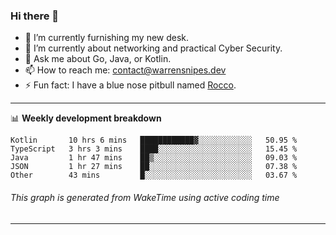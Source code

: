 ### Hi there 👋

- 🔭 I’m currently furnishing my new desk.
- 🌱 I’m currently about networking and practical Cyber Security.
- 💬 Ask me about Go, Java, or Kotlin.
- 📫 How to reach me: contact@warrensnipes.dev
- ⚡ Fun fact: I have a blue nose pitbull named [Rocco](https://i.imgur.com/iLsSCKu.jpg).

-------

📊 **Weekly development breakdown**
<!--START_SECTION:waka-->
```text
Kotlin       10 hrs 6 mins   ████████████▓░░░░░░░░░░░░   50.95 % 
TypeScript   3 hrs 3 mins    ████░░░░░░░░░░░░░░░░░░░░░   15.45 % 
Java         1 hr 47 mins    ██▒░░░░░░░░░░░░░░░░░░░░░░   09.03 % 
JSON         1 hr 27 mins    ██░░░░░░░░░░░░░░░░░░░░░░░   07.38 % 
Other        43 mins         █░░░░░░░░░░░░░░░░░░░░░░░░   03.67 % 
```
<!--END_SECTION:waka-->
###### *This graph is generated from WakeTime using active coding time*
-------
